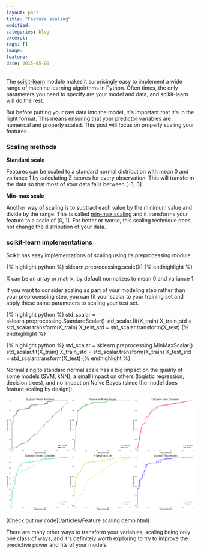```yaml
---
layout: post
title: "Feature scaling"
modified:
categories: blog
excerpt: 
tags: []
image:
feature:
date: 2015-05-09
---
```


The [scikit-learn](http://scikit-learn.org/stable/) module makes it surprisingly easy to implement a wide range of machine learning algoirthms in Python. Often times, the only parameters you need to specify are your model and data, and scikit-learn will do the rest.

But before putting your raw data into the model, it's important that it's in the right format. This means ensuring that your predictor variables are numerical and properly scaled. This post will focus on properly scaling your features.

### Scaling methods

**Standard scale**

Features can be scaled to a standard normal distribution with mean 0 and variance 1 by calculating Z-scores for every observation. This will transform the data so that most of your data falls between [-3, 3].

**Min-max scale**

Another way of scaling is to subtract each value by the minimum value and divide by the range. This is called [min-max scaling](http://stn.spotfire.com/spotfire_client_help/norm/norm_scale_between_0_and_1.htm) and it transforms your feature to a scale of [0, 1]. For better or worse, this scaling technique does not change the distribution of your data.

### scikit-learn implementations

Scikit has easy implementations of scaling using its preprocessing module.

{% highlight python %}
sklearn.preprocessing.scale(X)
{% endhighlight %}

X can be an array or matrix, by default normalizes to mean 0 and variance 1.

If you want to consider scaling as part of your modeling step rather than your preprocessing step, you can fit your scalar to your training set and apply these same parameters to scaling your test set.

{% highlight python %}
std_scalar = sklearn.preprocessing.StandardScalar()
std_scalar.fit(X_train)
X_train_std = std_scalar.transform(X_train)
X_test_std = std_scalar.transform(X_test)
{% endhighlight %}

{% highlight python %}
std_scalar = sklearn.preprocessing.MinMaxScalar()
std_scalar.fit(X_train)
X_train_std = std_scalar.transform(X_train)
X_test_std = std_scalar.transform(X_test)
{% endhighlight %}

Normalizing to standard normal scale has a big impact on the quality of some models (SVM, kNN), a small impact on others (logistic regression, decision trees), and no impact on Naive Bayes (since the model does feature scaling by design):

![scaled_roc](/images/scaled_roc.png)

[Check out my code](/articles/Feature scaling demo.html)

There are many other ways to transform your variables, scaling being only one class of ways, and it's definitely worth exploring to try to improve the predictive power and fits of your models.
